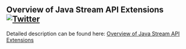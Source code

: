 ## Overview of Java Stream API Extensions  [![Twitter](https://img.shields.io/twitter/follow/piotr_minkowski.svg?style=social&logo=twitter&label=Follow%20Me)](https://twitter.com/piotr_minkowski)

Detailed description can be found here: [Overview of Java Stream API Extensions](https://piotrminkowski.com/2019/10/04/overview-of-java-stream-api-extensions/)
